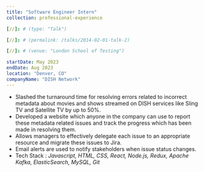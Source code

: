 ```yaml
---
title: "Software Engineer Intern"
collection: professional-experience

[//]: # (type: "Talk")

[//]: # (permalink: /talks/2014-02-01-talk-2)

[//]: # (venue: "London School of Testing")

startDate: May 2023
endDate: Aug 2023
location: "Denver, CO"
companyName: "DISH Network"
---
```


<ul>
    <li>Slashed the turnaround time for resolving errors related to incorrect metadata about movies and shows streamed on DISH services like Sling TV and Satellite TV by up to 50%.</li>
    <li>Developed a website which anyone in the company can use to report these metadata related issues and track the progress which has been made in resolving them.</li>
    <li>Allows managers to effectively delegate each issue to an appropriate resource and migrate these issues to Jira.</li>
    <li>Email alerts are used to notify stakeholders when issue status changes.</li>
    <li>Tech Stack : <i>Javascript, HTML, CSS, React, Node.js, Redux, Apache Kafka, ElasticSearch, MySQL, Git</i></li>
</ul>